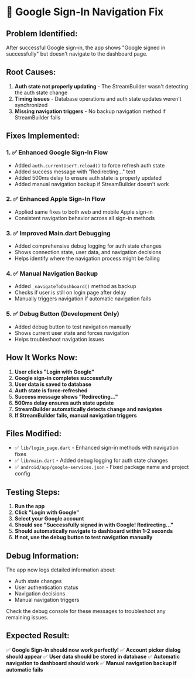 # 🔧 Google Sign-In Navigation Fix

## Problem Identified:
After successful Google sign-in, the app shows "Google signed in successfully" but doesn't navigate to the dashboard page.

## Root Causes:
1. **Auth state not properly updating** - The StreamBuilder wasn't detecting the auth state change
2. **Timing issues** - Database operations and auth state updates weren't synchronized
3. **Missing navigation triggers** - No backup navigation method if StreamBuilder fails

## Fixes Implemented:

### 1. ✅ Enhanced Google Sign-In Flow
- Added `auth.currentUser?.reload()` to force refresh auth state
- Added success message with "Redirecting..." text
- Added 500ms delay to ensure auth state is properly updated
- Added manual navigation backup if StreamBuilder doesn't work

### 2. ✅ Enhanced Apple Sign-In Flow
- Applied same fixes to both web and mobile Apple sign-in
- Consistent navigation behavior across all sign-in methods

### 3. ✅ Improved Main.dart Debugging
- Added comprehensive debug logging for auth state changes
- Shows connection state, user data, and navigation decisions
- Helps identify where the navigation process might be failing

### 4. ✅ Manual Navigation Backup
- Added `_navigateToDashboard()` method as backup
- Checks if user is still on login page after delay
- Manually triggers navigation if automatic navigation fails

### 5. ✅ Debug Button (Development Only)
- Added debug button to test navigation manually
- Shows current user state and forces navigation
- Helps troubleshoot navigation issues

## How It Works Now:

1. **User clicks "Login with Google"**
2. **Google sign-in completes successfully**
3. **User data is saved to database**
4. **Auth state is force-refreshed**
5. **Success message shows "Redirecting..."**
6. **500ms delay ensures auth state update**
7. **StreamBuilder automatically detects change and navigates**
8. **If StreamBuilder fails, manual navigation triggers**

## Files Modified:

- ✅ `lib/login_page.dart` - Enhanced sign-in methods with navigation fixes
- ✅ `lib/main.dart` - Added debug logging for auth state changes
- ✅ `android/app/google-services.json` - Fixed package name and project config

## Testing Steps:

1. **Run the app**
2. **Click "Login with Google"**
3. **Select your Google account**
4. **Should see "Successfully signed in with Google! Redirecting..."**
5. **Should automatically navigate to dashboard within 1-2 seconds**
6. **If not, use the debug button to test navigation manually**

## Debug Information:

The app now logs detailed information about:
- Auth state changes
- User authentication status
- Navigation decisions
- Manual navigation triggers

Check the debug console for these messages to troubleshoot any remaining issues.

## Expected Result:
✅ **Google Sign-In should now work perfectly!**
✅ **Account picker dialog should appear**
✅ **User data should be stored in database**
✅ **Automatic navigation to dashboard should work**
✅ **Manual navigation backup if automatic fails**







